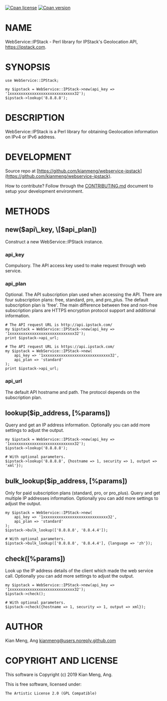 [![Cpan license](https://img.shields.io/cpan/l/WebService-IPStack.svg)](https://metacpan.org/release/WebService-IPStack)
[![Cpan version](https://img.shields.io/cpan/v/WebService-IPStack.svg)](https://metacpan.org/release/WebService-IPStack)

# NAME

WebService::IPStack - Perl library for IPStack's Geolocation API,
https://ipstack.com.

# SYNOPSIS

    use WebService::IPStack;

    my $ipstack = WebService::IPStack->new(api_key => '1xxxxxxxxxxxxxxxxxxxxxxxxxxxxx32');
    $ipstack->lookup('8.8.8.8');

# DESCRIPTION

WebService::IPStack is a Perl library for obtaining Geolocation information on
IPv4 or IPv6 address.

# DEVELOPMENT

Source repo at [https://github.com/kianmeng/webservice-ipstack](https://github.com/kianmeng/webservice-ipstack).

How to contribute? Follow through the [CONTRIBUTING.md](https://github.com/kianmeng/webservice-ipstack/blob/master/CONTRIBUTING.md) document to setup your development environment.

# METHODS

## new($api\_key, \[$api\_plan\])

Construct a new WebService::IPStack instance.

### api\_key

Compulsory. The API access key used to make request through web service.

### api\_plan

Optional. The API subscription plan used when accessing the API. There are four
subscription plans: free, standard, pro, and pro\_plus. The default subscription
plan is 'free'. The main difference between free and non-free subscription
plans are HTTPS encryption protocol support and additional information.

    # The API request URL is http://api.ipstack.com/
    my $ipstack = WebService::IPStack->new(api_key => '1xxxxxxxxxxxxxxxxxxxxxxxxxxxxx32');
    print $ipstack->api_url;

    # The API request URL is https://api.ipstack.com/
    my $ipstack = WebService::IPStack->new(
        api_key => '1xxxxxxxxxxxxxxxxxxxxxxxxxxxxxx32',
        api_plan => 'standard'
    );
    print $ipstack->api_url;

### api\_url

The default API hostname and path. The protocol depends on the subscription plan.

## lookup($ip\_address, \[%params\])

Query and get an IP address information. Optionally you can add more settings
to adjust the output.

    my $ipstack = WebService::IPStack->new(api_key => '1xxxxxxxxxxxxxxxxxxxxxxxxxxxxx32');
    $ipstack->lookup('8.8.8.8');

    # With optional parameters.
    $ipstack->lookup('8.8.8.8', {hostname => 1, security => 1, output => 'xml'});

## bulk\_lookup($ip\_address, \[%params\])

Only for paid subscription plans (standard, pro, or pro\_plus).  Query and get
multiple IP addresses information. Optionally you can add more settings to
adjust the output.

    my $ipstack = WebService::IPStack->new(
        api_key => '1xxxxxxxxxxxxxxxxxxxxxxxxxxxxx32',
        api_plan => 'standard'
    );
    $ipstack->bulk_lookup(['8.8.8.8', '8.8.4.4']);

    # With optional parameters.
    $ipstack->bulk_lookup(['8.8.8.8', '8.8.4.4'], {language => 'zh'});

## check(\[%params\])

Look up the IP address details of the client which made the web service call.
Optionally you can add more settings to adjust the output.

    my $ipstack = WebService::IPStack->new(api_key => '1xxxxxxxxxxxxxxxxxxxxxxxxxxxxx32');
    $ipstack->check();

    # With optional parameters.
    $ipstack->check({hostname => 1, security => 1, output => xml});

# AUTHOR

Kian Meng, Ang <kianmeng@users.noreply.github.com>

# COPYRIGHT AND LICENSE

This software is Copyright (c) 2019 Kian Meng, Ang.

This is free software, licensed under:

    The Artistic License 2.0 (GPL Compatible)
